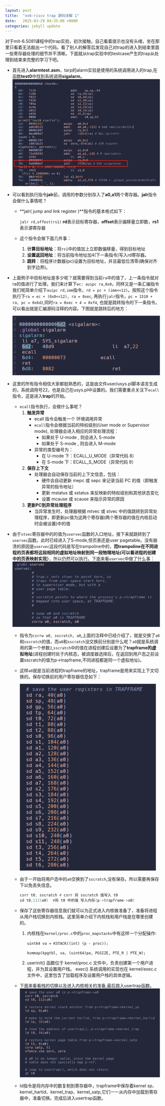 ```yaml
---
layout: post
title:  "xv6-riscv trap 源码详解 1"
date:   2025-03-29 04:35:00 +0800
categories: jekyll update
---
```


对于mit-6.S081课程中的trap实验，初次接触，自己看着提示也没有头绪，坐在那里只看着无法敲出一个代码。看了别人的解答后发现自己对trap的进入到结束里面一些寄存器处理的细节并不清晰。下面就从trap实验中的testcase产生的trap从处理到结束来完整的学习下吧。

- 首先进入**alarmtest.asm**，tarp的alarm实验是使用的系统调用进入的trap,在函数**test0**中找到系统调用**sigalarm**。
![](/assets/xv6code/alarmtest-asm.png)
- 可以看到执行指令**jalr**前，调用的参数分别存入了**a0,a1**两个寄存器。**jalr**指令会做什么事情呢？

    - **jalr( jump and link register )**指令的基本格式如下：

        `jalr rd,offest(rs1)` **rd**表示目标寄存器，**offset**表示偏移量立即数，**rs1**表示源寄存器
    - 这个指令会做下面几件事：
        1. **计算目标地址**：将`rs1`中的值加上立即数偏移量，得到目标地址
        2. **设置返回地址**：将当前指令地址加4(下一条指令)写入rd寄存器。
        3. **跳转**：将程序计数器(pc)设置为目标地址，并且最低位清零(确保对齐到字边界)。

  

- 上面例子中目标地址是多少呢？就需要得到当前`ra`中的值了，上一条指令就对ra的值进行了处理，我们来计算下`ec: auipc ra,0x0`，同样又是一条汇编指令我们呢简单介绍下`auipc rd,imm`指令，`rd = pc + (imm<<12)`。按照这个指令执行下`ra = ec + (0x0<<12), ra = 0xec`, 再执行`jalr`指令，`pc = 1510 + ra, pc = 0x6d2`,同时`ra = 0xec + 4 = 0xf4`, 也就是跳转指令的下一条指令。可以看出就是汇编源码注释的内容。下图就是跳转后的地方：

    ![](/assets/xv6code/sigalarm-asm.png)
- 这里的所有指令相信大家都挺熟悉的，这是由文件user/usys.pl脚本语言生成的，系统调用号22，也是自己在usys.pl中设置的。我们需要重点关注下`ecall`指令，这是进入**trap**的开始。
    - `ecall`指令执行，会做什么事呢？
        1. **触发异常**
            - ecall 指令会触发一个 环境调用异常
            - `ecall`指令会根据当前的特权级别(User mode or Supervisor mode), 处理器会进入相应的异常处理流程：
                - 如果处于 U-mode , 则会进入 S-mode
                - 如果处于 S-mode , 则会进入 M-mode
            - 异常的类型编号为：
                - 在 U-mode 下：ECALL_U_MODE（异常代码 8）
                - 在 S-mode 下：ECALL_S_MODE（异常代码 9）
        2. **保存上下文**
            - 处理器会自动保存当前的上下文信息，包括：
                - 硬件会自动更新 mepc 或 sepc 来记录当前 PC 的值（即触发异常的指令地址）
                - 更新 mstatus 或 sstatus 来反映新的特权级别和其他状态变化
                - 设置 mcause 或 scause 来指示异常的原因
        3. **更新PC到异常处理程序**
            - 当异常发生时，处理器根据 mtvec 或 stvec 中的值跳转到异常处理程序，即更新pc值为这两个寄存器(两个寄存器的值在内核启动时会被设置)中的值
- 由于`stvec`寄存器中的的值为`uservec`函数的入口地址，接下来就跳转到了`uservec`函数。此时已经进入了S-mode,但页表还是user pagetable。没有崩溃的原因是`uservec`这段代码是写在trampoline中的，**而trampoline在不同进程的页表都将这段相同的虚拟地址映射到同一段物理地址(可以看进程的创建中的页表映射实现）**，所以仍然可以执行。下面来看`uservec`中做了什么事：
    ![](/assets/xv6code/uservec-asm.png)
    - 指令为`csrrw a0, sscratch, a0`,上面的注释中已经介绍了，就是交换了`a0`和`sscratch`的值，而`a0`和`sscratch`没交换前分别是什么呢？`a0`就是系统调用的第一个参数`2`,`sscratch`中的值在进程创建后设置为了**trapframe的虚拟地址**(进程创建时处于内核态，被调度器选择后，在返回到用户态之前设置sscratch的值为p->trapframe,不同进程都是同一个虚拟地址)。
    - 这样`a0`就是当前进程的trapframe的地址，trapframe是用来实现上下文切换的。保存切换前的用户寄存器信息如下：

        ![](/assets/xv6code/uservec-trapframe.png)
    - 由于一开始将用户态中的`a0`交换到了`sscratch`,没有保存。所以需要再保存下以免丢失信息。
        ```asm
        csrr t0, sscratch # csrr 将 sscratch 值写入 t0
        sd t0,112(a0)  #将 t0 中的值 写入内存(p->trapframe->a0)
        ```
    - 保存了这些寄存器信息我们就可以为正式进入内核做准备了，准备将进程从用户栈切换到内核栈。这里简单介绍下内核栈和用户栈是在哪里创建的。

        1. 内核栈在`kernel/proc.c`中的`proc_mapstacks`中有这样一个分配操作:

            `uint64 va = KSTACK((int) (p - proc));`

            `kvmmap(kpgtbl, va, (uint64)pa, PGSIZE, PTE_R | PTE_W);`
        2. userinit() 函数位于 kernel/proc.c 文件中，负责创建第一个用户进程，并为其设置用户栈。
        exec() 系统调用的实现也在 kernel/exec.c 文件中，这里包含了加载程序及设置用户栈的具体逻辑。

    - 下面来看看栈的切换以及进入内核相关的准备,最后跳入usertrap函数。
        ![](/assets/xv6code/switchkstack.png)
    - ld指令是将内存中的数复制到寄存器中，trapframe中保存着kernel sp、kernel_hartid、kernel_trap、kernel_satp,它们一一从内存中加载到寄存器中，准备切换。完成后进入usertrap函数。
